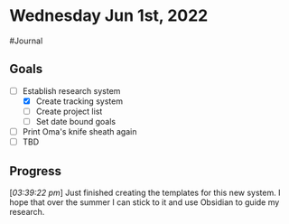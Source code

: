 # Wednesday Jun 1st, 2022
#Journal

## Goals
- [ ] Establish research system
	- [x] Create tracking system
	- [ ] Create project list
	- [ ] Set date bound goals
- [ ] Print Oma's knife sheath again
- [ ] TBD

## Progress
\[*03:39:22 pm*\] Just finished creating the templates for this new system. I hope that over the summer I can stick to it and use Obsidian to guide my research.